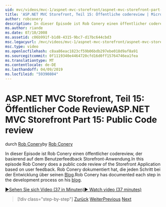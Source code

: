 ```yaml
---
uid: mvc/videos/mvc-1/aspnet-mvc-storefront/aspnet-mvc-storefront-part-15-public-code-review
title: 'ASP.NET MVC Storefront, Teil 15: Öffentliche codereview | Microsoft-Dokumentation'
author: robconery
description: In dieser Episode ist Rob Conery einen öffentlicher codereview, der basierend auf dem Benutzerfeedback Storefront-Anwendung. Rob Conery dokumentiert hat, die einzelnen Schritte zur Entwicklung...
ms.author: riande
ms.date: 07/10/2008
ms.assetid: c06b991f-b1d8-4315-9bc7-d17bc644cbd3
msc.legacyurl: /mvc/videos/mvc-1/aspnet-mvc-storefront/aspnet-mvc-storefront-part-15-public-code-review
msc.type: video
ms.openlocfilehash: c8aa86eac1823cf59b06bdb297ebe018d9af8a91
ms.sourcegitcommit: 0f1119340e4464720cfd16d0ff15764746ea1fea
ms.translationtype: MT
ms.contentlocale: de-DE
ms.lasthandoff: 04/09/2019
ms.locfileid: "59390804"
---
```

# <a name="aspnet-mvc-storefront-part-15-public-code-review"></a><span data-ttu-id="d859e-104">ASP.NET MVC Storefront, Teil 15: Öffentlicher Code Review</span><span class="sxs-lookup"><span data-stu-id="d859e-104">ASP.NET MVC Storefront Part 15: Public Code review</span></span>

<span data-ttu-id="d859e-105">durch [Rob Conery](https://github.com/robconery)</span><span class="sxs-lookup"><span data-stu-id="d859e-105">by [Rob Conery](https://github.com/robconery)</span></span>

<span data-ttu-id="d859e-106">In dieser Episode ist Rob Conery einen öffentlicher codereview, der basierend auf dem Benutzerfeedback Storefront-Anwendung.</span><span class="sxs-lookup"><span data-stu-id="d859e-106">In this episode Rob Conery does a public code review of the Storefront Application based on user feedback.</span></span> <span data-ttu-id="d859e-107">Rob Conery dokumentiert hat, die jeden Schritt bei der Entwicklung über seinen [Blog](http://blog.wekeroad.com/mvc-storefront/mvcstore-part-15/).</span><span class="sxs-lookup"><span data-stu-id="d859e-107">Rob Conery has documented each step in the development process on his [blog](http://blog.wekeroad.com/mvc-storefront/mvcstore-part-15/).</span></span>

[<span data-ttu-id="d859e-108">&#9654;Sehen Sie sich Video (37 in Minuten)</span><span class="sxs-lookup"><span data-stu-id="d859e-108">&#9654; Watch video (37 minutes)</span></span>](https://channel9.msdn.com/Blogs/ASP-NET-Site-Videos/aspnet-mvc-storefront-part-15-public-code-review)

> [!div class="step-by-step"]
> <span data-ttu-id="d859e-109">[Zurück](aspnet-mvc-storefront-part-14-rich-client-interaction.md)
> [Weiter](aspnet-mvc-storefront-part-16-membership-redo-with-openid.md)</span><span class="sxs-lookup"><span data-stu-id="d859e-109">[Previous](aspnet-mvc-storefront-part-14-rich-client-interaction.md)
[Next](aspnet-mvc-storefront-part-16-membership-redo-with-openid.md)</span></span>
